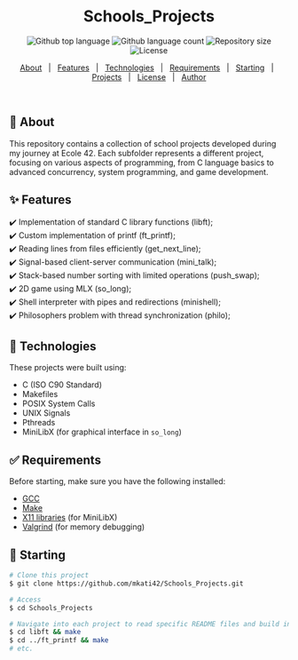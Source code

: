 <h1 align="center">Schools_Projects</h1>

<p align="center">
  <img alt="Github top language" src="https://img.shields.io/github/languages/top/mkati42/Schools_Projects?color=56BEB8">
  <img alt="Github language count" src="https://img.shields.io/github/languages/count/mkati42/Schools_Projects?color=56BEB8">
  <img alt="Repository size" src="https://img.shields.io/github/repo-size/mkati42/Schools_Projects?color=56BEB8">
  <img alt="License" src="https://img.shields.io/github/license/mkati42/Schools_Projects?color=56BEB8">
</p>

<p align="center">
  <a href="#dart-about">About</a> &#xa0; | &#xa0; 
  <a href="#sparkles-features">Features</a> &#xa0; | &#xa0;
  <a href="#rocket-technologies">Technologies</a> &#xa0; | &#xa0;
  <a href="#white_check_mark-requirements">Requirements</a> &#xa0; | &#xa0;
  <a href="#checkered_flag-starting">Starting</a> &#xa0; | &#xa0;
  <a href="#books-projects">Projects</a> &#xa0; | &#xa0;
  <a href="#memo-license">License</a> &#xa0; | &#xa0;
  <a href="https://github.com/mkati42" target="_blank">Author</a>
</p>

<br>

## :dart: About ##

This repository contains a collection of school projects developed during my journey at Ecole 42. Each subfolder represents a different project, focusing on various aspects of programming, from C language basics to advanced concurrency, system programming, and game development.

## :sparkles: Features ##

:heavy_check_mark: Implementation of standard C library functions (libft);  
:heavy_check_mark: Custom implementation of printf (ft_printf);  
:heavy_check_mark: Reading lines from files efficiently (get_next_line);  
:heavy_check_mark: Signal-based client-server communication (mini_talk);  
:heavy_check_mark: Stack-based number sorting with limited operations (push_swap);  
:heavy_check_mark: 2D game using MLX (so_long);  
:heavy_check_mark: Shell interpreter with pipes and redirections (minishell);  
:heavy_check_mark: Philosophers problem with thread synchronization (philo);

## :rocket: Technologies ##

These projects were built using:

- C (ISO C90 Standard)
- Makefiles
- POSIX System Calls
- UNIX Signals
- Pthreads
- MiniLibX (for graphical interface in `so_long`)

## :white_check_mark: Requirements ##

Before starting, make sure you have the following installed:

- [GCC](https://gcc.gnu.org/)
- [Make](https://www.gnu.org/software/make/)
- [X11 libraries](https://www.x.org/) (for MiniLibX)
- [Valgrind](https://valgrind.org/) (for memory debugging)

## :checkered_flag: Starting ##

```bash
# Clone this project
$ git clone https://github.com/mkati42/Schools_Projects.git

# Access
$ cd Schools_Projects

# Navigate into each project to read specific README files and build instructions
$ cd libft && make
$ cd ../ft_printf && make
# etc.
